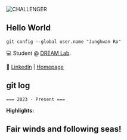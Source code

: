 ![CHALLENGER](https://github.com/JunghwanRo/git_practice/assets/112362005/7a90deca-fdec-4e6b-b46b-c70feb81a0bc)

## Hello World

`git config --global user.name "Junghwan Ro"`

💻 Student @ [DREAM Lab](https://dream.georgiatech-metz.fr/).

💬 [LinkedIn](https://www.linkedin.com/in/junghwanro/) | [Homepage](https://www.junghwanro.com/)

## git log

`=== 2023 - Present ===`

**Highlights:**

## Fair winds and following seas!

